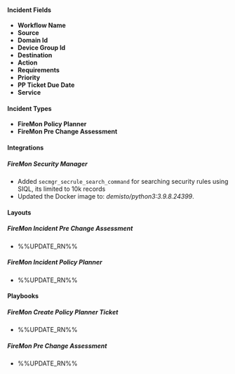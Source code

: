 
#### Incident Fields
- **Workflow Name**
- **Source**
- **Domain Id**
- **Device Group Id**
- **Destination**
- **Action**
- **Requirements**
- **Priority**
- **PP Ticket Due Date**
- **Service**

#### Incident Types
- **FireMon Policy Planner**
- **FireMon Pre Change Assessment**

#### Integrations
##### FireMon Security Manager
- Added `secmgr_secrule_search_command` for searching security rules using SIQL, its limited to 10k records
- Updated the Docker image to: *demisto/python3:3.9.8.24399*.

#### Layouts
##### FireMon Incident Pre Change Assessment
- %%UPDATE_RN%%
##### FireMon Incident Policy Planner
- %%UPDATE_RN%%

#### Playbooks
##### FireMon Create Policy Planner Ticket
- %%UPDATE_RN%%
##### FireMon Pre Change Assessment
- %%UPDATE_RN%%
